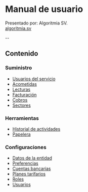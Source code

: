 # Manual de usuario

Presentado por: Algoritmia SV.  
[algoritmia.sv](https://www.algoritmia.sv)

--

## Contenido

### Suministro

- [Usuarios del servicio](suministro/usuarios.md)
- [Acometidas](suministro/acometidas.md)
- [Lecturas](suministro/lecturas.md)
- [Facturación](suministro/facturacion.md)
- [Cobros](suministro/cobros.md)
- [Sectores](suministro/sectores.md)

### Herramientas

- [Historial de actividades](herramientas/historial-actividades.md)
- [Papelera](herramientas/papelera.md)

### Configuraciones

- [Datos de la entidad](configuraciones/entidad.md)
- [Preferencias](configuraciones/preferencias.md)
- [Cuentas bancarias](configuraciones/cuentas-bancarias.md)
- [Planes tarifarios](configuraciones/planes-tarifarios.md)
- [Roles](configuraciones/roles.md)
- [Usuarios](configuraciones/usuarios.md)
